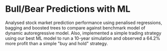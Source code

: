 # Bull/Bear Predictions with ML
Analysed stock market prediction performance using penalised regressions, bagging and boosted trees to compare against benchmark model of dynamic autoregressive model. Also, implemented a simple trading strategy using our best ML model to run a 10-year simulation and observed a 64.2% more profit than a simple "buy and hold" strategy.
